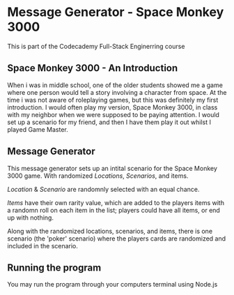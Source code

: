 # Message Generator - Space Monkey 3000

This is part of the Codecademy Full-Stack Enginerring course

## Space Monkey 3000 - An Introduction

When i was in middle school, one of the older students showed me a game where one person would tell a story involving a character from space. At the time i was not aware of roleplaying games, but this was definitely my first introduction. I would often play my version, Space Monkey 3000, in class with my neighbor when we were supposed to be paying attention. I would set up a scenario for my friend, and then I have them play it out whilst I played Game Master.

## Message Generator

This message generator sets up an intital scenario for the Space Monkey 3000 game. With randomized _Locations_, _Scenarios_, and items.

_Location_ & _Scenario_ are randomnly selected with an equal chance.

_Items_ have their own rarity value, which are added to the players items with a randomn roll on each item in the list; players could have all items, or end up with nothing.

Along with the randomized locations, scenarios, and items, there is one scenario (the 'poker' scenario) where the players cards are randomized and included in the scenario.

## Running the program

You may run the program through your computers terminal using Node.js


